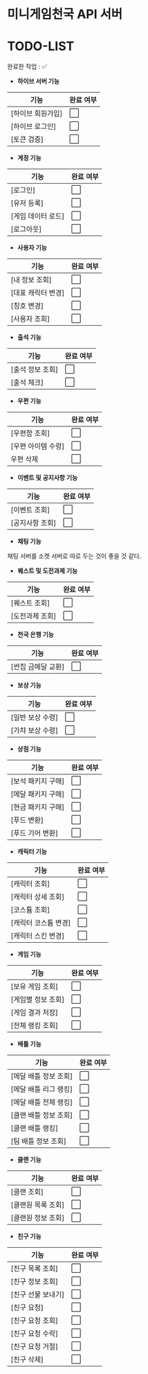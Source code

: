 # 미니게임천국 API 서버


# TODO-LIST

완료한 작업 : ✅

- **하이브 서버 기능**
 
| 기능                                         | 완료 여부 |
| -------------------------------------------- | --------- |
| [하이브 회원가입]				 | ⬜        |
| [하이브 로그인]				 | ⬜        |
| [토큰 검증]					 | ⬜        |

- **계정 기능**

| 기능                                         | 완료 여부 |
| -------------------------------------------- | --------- |
| [로그인]		              | ⬜        |
| [유저 등록]								 | ⬜        |
| [게임 데이터 로드]						 | ⬜        |
| [로그아웃]								 | ⬜        |

- **사용자 기능**

| 기능                                         | 완료 여부 |
| -------------------------------------------- | --------- |
| [내 정보 조회]		                 | ⬜        |
| [대표 캐릭터 변경]						 | ⬜        |
| [칭호 변경]					        	 | ⬜        |
| [사용자 조회]		                 | ⬜        |

- **출석 기능**

| 기능                              | 완료 여부 |
| --------------------------------- | --------- |
| [출석 정보 조회]					| ⬜        |
| [출석 체크]						| ⬜        |

- **우편 기능**

| 기능                                            | 완료 여부 |
| ----------------------------------------------- | --------- |
| [우편함 조회]								 | ⬜        |
| [우편 아이템 수령]           | ⬜        |
| 우편 삭제                                       | ⬜        |

- **이벤트 및 공지사항 기능**
 
| 기능                                            | 완료 여부 |
| ----------------------------------------------- | --------- |
| [이벤트 조회]								 | ⬜        |
| [공지사항 조회]								 | ⬜        |

- **채팅 기능**

채팅 서버를 소켓 서버로 따로 두는 것이 좋을 것 같다.

- **퀘스트 및 도전과제 기능**

| 기능                                            | 완료 여부 |
| ----------------------------------------------- | --------- |
| [퀘스트 조회]								 | ⬜        |
| [도전과제 조회]								 | ⬜        |

- **천국 은행 기능**

| 기능                                            | 완료 여부 |
| ----------------------------------------------- | --------- |
| [썬칩 금메달 교환]								 | ⬜        |

- **보상 기능**
 
| 기능                                            | 완료 여부 |
| ----------------------------------------------- | --------- |
| [일반 보상 수령]								      | ⬜        |
| [가챠 보상 수령]									| ⬜        |


- **상점 기능**

| 기능                                            | 완료 여부 |
| ----------------------------------------------- | --------- |
| [보석 패키지 구매]								  | ⬜        |
| [메달 패키지 구매]								  | ⬜        |
| [현금 패키지 구매]								  | ⬜        |
| [푸드 변환]								  | ⬜        |
| [푸드 기어 변환]								  | ⬜        |


- **캐릭터 기능**

| 기능                                            | 완료 여부 |
| ----------------------------------------------- | --------- |
| [캐릭터 조회]								  | ⬜        |
| [캐릭터 상세 조회]						      | ⬜        |
| [코스튬 조회]								  | ⬜        |
| [캐릭터 코스튬 변경]								  | ⬜        |
| [캐릭터 스킨 변경]						      | ⬜        |

- **게임 기능**
 
| 기능                                            | 완료 여부 |
| ----------------------------------------------- | --------- |
| [보유 게임 조회]								  | ⬜        |
| [게임별 정보 조회]					          | ⬜        |
| [게임 결과 저장]								  | ⬜        |
| [전체 랭킹 조회]								  | ⬜        |

- **배틀 기능**

| 기능                                            | 완료 여부 |
| ----------------------------------------------- | --------- |
| [메달 배틀 정보 조회]					  | ⬜        |
| [메달 배틀 리그 랭킹]								  | ⬜        |
| [메달 배틀 전체 랭킹]								  | ⬜        |
| [클랜 배틀 정보 조회]							  | ⬜        |
| [클랜 배틀 랭킹]								  | ⬜        |
| [팀 배틀 정보 조회]					  | ⬜        |


- **클랜 기능**

| 기능                                            | 완료 여부 |
| ----------------------------------------------- | --------- |
| [클랜 조회]								  | ⬜        |
| [클랜원 목록 조회]		                 | ⬜        |
| [클랜원 정보 조회]		                 | ⬜        |


- **친구 기능**

| 기능                                            | 완료 여부 |
| ----------------------------------------------- | --------- |
| [친구 목록 조회]								  | ⬜        |
| [친구 정보 조회]								  | ⬜        |
| [친구 선물 보내기]								  | ⬜        |
| [친구 요청]								  | ⬜        |
| [친구 요청 조회]								  | ⬜        |
| [친구 요청 수락]								  | ⬜        |
| [친구 요청 거절]								  | ⬜        |
| [친구 삭제]								  | ⬜        |

